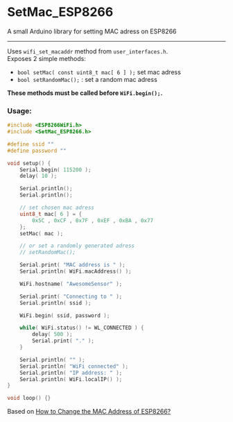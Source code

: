# SetMac_ESP8266
A small Arduino library for setting MAC adress on ESP8266
___

Uses `wifi_set_macaddr` method from `user_interfaces.h`.  
Exposes 2 simple methods:
- `bool setMac( const uint8_t mac[ 6 ] );` set mac adress
- `bool setRandomMac();` : set a random mac adress

**These methods must be called before `WiFi.begin();`.**

### Usage:
```c++
#include <ESP8266WiFi.h>
#include <SetMac_ESP8266.h>

#define ssid ""
#define password ""

void setup() {
    Serial.begin( 115200 );
    delay( 10 );

    Serial.println();
    Serial.println();

    // set chosen mac adress
    uint8_t mac[ 6 ] = {
        0x5C , 0xCF , 0x7F , 0xEF , 0xBA , 0x77
    };
    setMac( mac );

    // or set a randomly generated adress
    // setRandomMac();

    Serial.print( "MAC address is " );
    Serial.println( WiFi.macAddress() );

    WiFi.hostname( "AwesomeSensor" );

    Serial.print( "Connecting to " );
    Serial.println( ssid );

    WiFi.begin( ssid, password );

    while( WiFi.status() != WL_CONNECTED ) {
        delay( 500 );
        Serial.print( "." );
    }

    Serial.println( "" );
    Serial.println( "WiFi connected" );
    Serial.println( "IP address: " );
    Serial.println( WiFi.localIP() );
}

void loop() {}
```


Based on [How to Change the MAC Address of ESP8266?](https://yoursunny.com/t/2017/change-ESP8266-MAC/)
